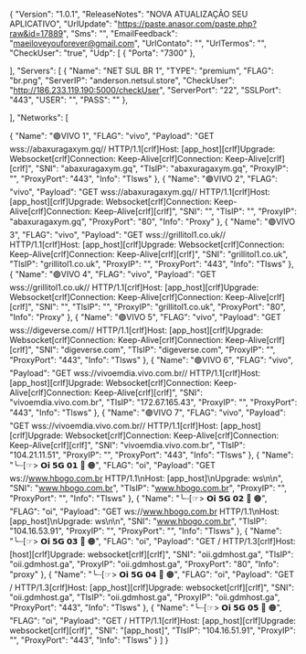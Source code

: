 {
  "Version": "1.0.1",
  "ReleaseNotes": "NOVA ATUALIZAÇÃO  SEU APLICATIVO",
  "UrlUpdate": "https://paste.anasor.com/paste.php?raw&id=17889",
  "Sms": "",
  "EmailFeedback": "maeiloveyouforever@gmail.com",
  "UrlContato": "",
  "UrlTermos": "",
  "CheckUser": "true",
  "Udp": [
    {
      "Porta": "7300"
    }, 

  ],
  "Servers": [
    {
      "Name": "NET SUL BR 1",
      "TYPE": "premium",
      "FLAG": "br.png",
      "ServerIP": "anderson.netsul.store",
      "CheckUser": "http://186.233.119.190:5000/checkUser",
      "ServerPort": "22",
      "SSLPort": "443",
      "USER": "",
      "PASS": ""
     }, 

  ],
  "Networks": [
  
  {
      "Name": "🟣VIVO 1",
      "FLAG": "vivo",
      "Payload": "GET wss://abaxuragaxym.gq// HTTP/1.1[crlf]Host: [app_host][crlf]Upgrade: Websocket[crlf]Connection: Keep-Alive[crlf]Connection: Keep-Alive[crlf][crlf]",
      "SNI": "abaxuragaxym.gq",
      "TlsIP": "abaxuragaxym.gq",
      "ProxyIP": "",
      "ProxyPort": "443",
      "Info": "Tlsws"
    },
    {
      "Name": "🟣VIVO 2",
      "FLAG": "vivo",
      "Payload": "GET wss://abaxuragaxym.gq// HTTP/1.1[crlf]Host: [app_host][crlf]Upgrade: Websocket[crlf]Connection: Keep-Alive[crlf]Connection: Keep-Alive[crlf][crlf]",
      "SNI": "",
      "TlsIP": "",
      "ProxyIP": "abaxuragaxym.gq",
      "ProxyPort": "80",
      "Info": "Proxy"
    },
    {
      "Name": "🟣VIVO 3",
      "FLAG": "vivo",
      "Payload": "GET wss://grillitol1.co.uk// HTTP/1.1[crlf]Host: [app_host][crlf]Upgrade: Websocket[crlf]Connection: Keep-Alive[crlf]Connection: Keep-Alive[crlf][crlf]",
      "SNI": "grillitol1.co.uk",
      "TlsIP": "grillitol1.co.uk",
      "ProxyIP": "",
      "ProxyPort": "443",
      "Info": "Tlsws"
    },
    {
      "Name": "🟣VIVO 4",
      "FLAG": "vivo",
      "Payload": "GET wss://grillitol1.co.uk// HTTP/1.1[crlf]Host: [app_host][crlf]Upgrade: Websocket[crlf]Connection: Keep-Alive[crlf]Connection: Keep-Alive[crlf][crlf]",
      "SNI": "",
      "TlsIP": "",
      "ProxyIP": "grillitol1.co.uk",
      "ProxyPort": "80",
      "Info": "Proxy"
    },
    {
      "Name": "🟣VIVO 5",
      "FLAG": "vivo",
      "Payload": "GET wss://digeverse.com// HTTP/1.1[crlf]Host: [app_host][crlf]Upgrade: Websocket[crlf]Connection: Keep-Alive[crlf]Connection: Keep-Alive[crlf][crlf]",
      "SNI": "digeverse.com",
      "TlsIP": "digeverse.com",
      "ProxyIP": "",
      "ProxyPort": "443",
      "Info": "Tlsws"
    },
     {
      "Name": "🟣VIVO 6",
      "FLAG": "vivo",
      "Payload": "GET wss://vivoemdia.vivo.com.br// HTTP/1.1[crlf]Host: [app_host][crlf]Upgrade: Websocket[crlf]Connection: Keep-Alive[crlf]Connection: Keep-Alive[crlf][crlf]",
      "SNI": "vivoemdia.vivo.com.br",
      "TlsIP": "172.67.165.43",
      "ProxyIP": "",
      "ProxyPort": "443",
      "Info": "Tlsws"
   },
   {
      "Name": "🟣VIVO 7",
      "FLAG": "vivo",
      "Payload": "GET wss://vivoemdia.vivo.com.br// HTTP/1.1[crlf]Host: [app_host][crlf]Upgrade: Websocket[crlf]Connection: Keep-Alive[crlf]Connection: Keep-Alive[crlf][crlf]",
      "SNI": "vivoemdia.vivo.com.br",
      "TlsIP": "104.21.11.51",
      "ProxyIP": "",
      "ProxyPort": "443",
      "Info": "Tlsws"
    },
    {
      "Name": "╰┈[☞> 𝗢𝗶 𝟱𝗚 𝟬𝟭 📡 🟠",
      "FLAG": "oi",
      "Payload": "GET ws://www.hbogo.com.br HTTP/1.1\nHost: [app_host]\nUpgrade: ws\n\n",
      "SNI": "www.hbogo.com.br",
      "TlsIP": "www.hbogo.com.br",
      "ProxyIP": "",
      "ProxyPort": "",
      "Info": "Tlsws"
    },
    {
      "Name": "╰┈[☞> 𝗢𝗶 𝟱𝗚 𝟬𝟮 📡 🟠",
      "FLAG": "oi",
      "Payload": "GET ws://www.hbogo.com.br HTTP/1.1\nHost: [app_host]\nUpgrade: ws\n\n",
      "SNI": "www.hbogo.com.br",
      "TlsIP": "104.16.53.91",
      "ProxyIP": "",
      "ProxyPort": "",
      "Info": "Tlsws"
    },
    {
      "Name": "╰┈[☞> 𝗢𝗶 𝟱𝗚 𝟬𝟯 📡 🟠",
      "FLAG": "oi",
      "Payload": "GET / HTTP/1.3[crlf]Host: [host][crlf]Upgrade: websocket[crlf][crlf]",
      "SNI": "oii.gdmhost.ga",
      "TlsIP": "oii.gdmhost.ga",
      "ProxyIP": "oii.gdmhost.ga",
      "ProxyPort": "80",
      "Info": "proxy"
    },
    {
      "Name": "╰┈[☞> 𝗢𝗶 𝟱𝗚 𝟬𝟰 📡 🟠",
      "FLAG": "oi",
      "Payload": "GET / HTTP/1.3[crlf]Host: [app_host][crlf]Upgrade: websocket[crlf][crlf]",
      "SNI": "oii.gdmhost.ga",
      "TlsIP": "oii.gdmhost.ga",
      "ProxyIP": "oii.gdmhost.ga",
      "ProxyPort": "443",
      "Info": "Tlsws"
    },
    {
      "Name": "╰┈[☞> 𝗢𝗶 𝟱𝗚 𝟬𝟱 📡 🟠",
      "FLAG": "oi",
      "Payload": "GET / HTTP/1.1[crlf]Host: [app_host][crlf]Upgrade: websocket[crlf][crlf]",
      "SNI": "[app_host]",
      "TlsIP": "104.16.51.91",
      "ProxyIP": "",
      "ProxyPort": "443",
      "Info": "Tlsws"
    }
  ]
}
